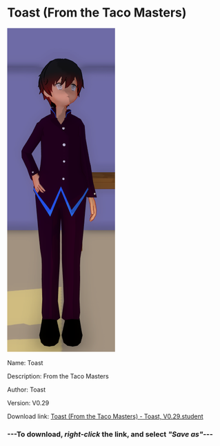 # Toast (From the Taco Masters)

<img src = "https://raw.githubusercontent.com/Arbiter1223/Daigaku-Gurashi-Custom-Students/master/Students/Files/Toast%20(From%20the%20Taco%20Masters).png">

Name: Toast

Description: From the Taco Masters

Author: Toast

Version: V0.29

Download link: <a href="https://raw.githubusercontent.com/Arbiter1223/Daigaku-Gurashi-Custom-Students/master/Students/Files/Toast%20(From%20the%20Taco%20Masters)%20-%20Toast%2C%20V0.29.student">Toast (From the Taco Masters) - Toast, V0.29.student</a>

### ---**To download, _right-click_ the link, and select _"Save as"_**---
